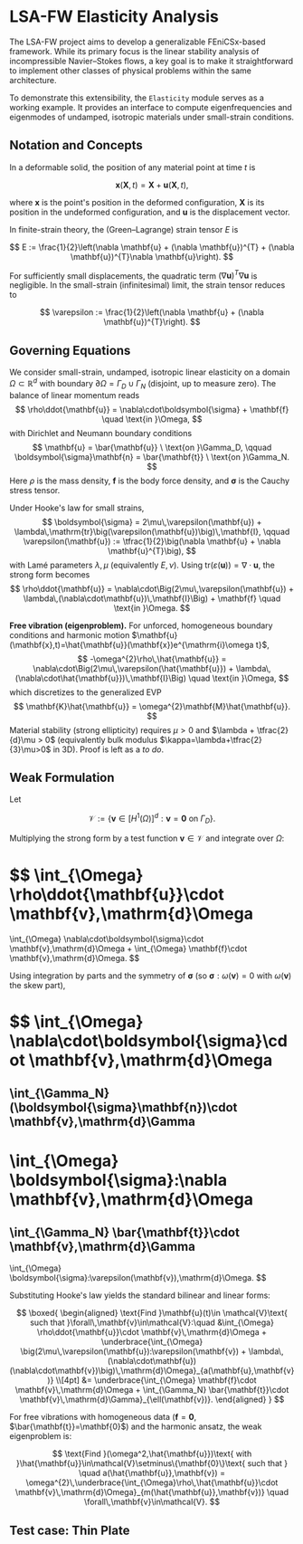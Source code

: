 # LSA-FW Elasticity Analysis

The LSA-FW project aims to develop a generalizable FEniCSx-based framework.
While its primary focus is the linear stability analysis of incompressible Navier–Stokes flows, a key goal is to make it straightforward to implement other classes of physical problems within the same architecture.

To demonstrate this extensibility, the `Elasticity` module serves as a working example.
It provides an interface to compute eigenfrequencies and eigenmodes of undamped, isotropic materials under small-strain conditions.

## Notation and Concepts

In a deformable solid, the position of any material point at time $t$ is

$$
\mathbf{x}(\mathbf{X}, t) = \mathbf{X} + \mathbf{u}(\mathbf{X}, t),
$$

where $\mathbf{x}$ is the point's position in the deformed configuration, $\mathbf{X}$ is its position in the undeformed configuration, and $\mathbf{u}$ is the displacement vector.

In finite-strain theory, the (Green–Lagrange) strain tensor $E$ is

$$
E := \frac{1}{2}\left(\nabla \mathbf{u} + (\nabla \mathbf{u})^{T} + (\nabla \mathbf{u})^{T}\nabla \mathbf{u}\right).
$$

For sufficiently small displacements, the quadratic term $(\nabla \mathbf{u})^{T}\nabla \mathbf{u}$ is negligible. In the small-strain (infinitesimal) limit, the strain tensor reduces to

$$
\varepsilon := \frac{1}{2}\left(\nabla \mathbf{u} + (\nabla \mathbf{u})^{T}\right).
$$

## Governing Equations

We consider small-strain, undamped, isotropic linear elasticity on a domain $\Omega \subset \mathbb{R}^d$ with boundary $\partial\Omega = \Gamma_D \cup \Gamma_N$ (disjoint, up to measure zero). The balance of linear momentum reads
$$
\rho\ddot{\mathbf{u}} = \nabla\cdot\boldsymbol{\sigma} + \mathbf{f} \quad \text{in }\Omega,
$$
with Dirichlet and Neumann boundary conditions
$$
\mathbf{u} = \bar{\mathbf{u}} \ \text{on }\Gamma_D, 
\qquad 
\boldsymbol{\sigma}\mathbf{n} = \bar{\mathbf{t}} \ \text{on }\Gamma_N.
$$
Here $\rho$ is the mass density, $\mathbf{f}$ is the body force density, and $\boldsymbol{\sigma}$ is the Cauchy stress tensor.

Under Hooke's law for small strains,
$$
\boldsymbol{\sigma} = 2\mu\,\varepsilon(\mathbf{u}) + \lambda\,\mathrm{tr}\big(\varepsilon(\mathbf{u})\big)\,\mathbf{I},
\qquad 
\varepsilon(\mathbf{u}) := \tfrac{1}{2}\big(\nabla \mathbf{u} + \nabla \mathbf{u}^{T}\big),
$$
with Lamé parameters $\lambda,\mu$ (equivalently $E,\nu$). Using $\mathrm{tr}(\varepsilon(\mathbf{u})) = \nabla\cdot\mathbf{u}$, the strong form becomes
$$
\rho\ddot{\mathbf{u}} = \nabla\cdot\Big(2\mu\,\varepsilon(\mathbf{u}) + \lambda\,(\nabla\cdot\mathbf{u})\,\mathbf{I}\Big) + \mathbf{f} \quad \text{in }\Omega.
$$

**Free vibration (eigenproblem).** For unforced, homogeneous boundary conditions and harmonic motion $\mathbf{u}(\mathbf{x},t)=\hat{\mathbf{u}}(\mathbf{x})e^{\mathrm{i}\omega t}$,
$$
-\omega^{2}\rho\,\hat{\mathbf{u}} = \nabla\cdot\Big(2\mu\,\varepsilon(\hat{\mathbf{u}}) + \lambda\,(\nabla\cdot\hat{\mathbf{u}})\,\mathbf{I}\Big) \quad \text{in }\Omega,
$$
which discretizes to the generalized EVP
$$
\mathbf{K}\hat{\mathbf{u}} = \omega^{2}\mathbf{M}\hat{\mathbf{u}}.
$$
Material stability (strong ellipticity) requires $\mu>0$ and $\lambda + \tfrac{2}{d}\mu > 0$ (equivalently bulk modulus $\kappa=\lambda+\tfrac{2}{3}\mu>0$ in 3D).
Proof is left as a *to do*.

## Weak Formulation

Let

$$
\mathcal{V} := \big\{\mathbf{v}\in[H^1(\Omega)]^d : \mathbf{v}=\mathbf{0} \ \text{on }\Gamma_D\big\}.
$$

Multiplying the strong form by a test function $\mathbf{v}\in\mathcal{V}$ and integrate over $\Omega$:

$$
\int_{\Omega} \rho\ddot{\mathbf{u}}\cdot \mathbf{v}\,\mathrm{d}\Omega
=
\int_{\Omega} \nabla\cdot\boldsymbol{\sigma}\cdot \mathbf{v}\,\mathrm{d}\Omega
+
\int_{\Omega} \mathbf{f}\cdot \mathbf{v}\,\mathrm{d}\Omega.
$$

Using integration by parts and the symmetry of $\boldsymbol{\sigma}$ (so $\boldsymbol{\sigma}:\omega(\mathbf{v})=0$ with $\omega(\mathbf{v})$ the skew part),

$$
\int_{\Omega} \nabla\cdot\boldsymbol{\sigma}\cdot \mathbf{v}\,\mathrm{d}\Omega
=
\int_{\Gamma_N} (\boldsymbol{\sigma}\mathbf{n})\cdot \mathbf{v}\,\mathrm{d}\Gamma
-
\int_{\Omega} \boldsymbol{\sigma}:\nabla \mathbf{v}\,\mathrm{d}\Omega
=
\int_{\Gamma_N} \bar{\mathbf{t}}\cdot \mathbf{v}\,\mathrm{d}\Gamma
-
\int_{\Omega} \boldsymbol{\sigma}:\varepsilon(\mathbf{v})\,\mathrm{d}\Omega.
$$

Substituting Hooke's law yields the standard bilinear and linear forms:

$$
\boxed{
\begin{aligned}
\text{Find }\mathbf{u}(t)\in \mathcal{V}\text{ such that }\forall\,\mathbf{v}\in\mathcal{V}:\quad
&\int_{\Omega} \rho\ddot{\mathbf{u}}\cdot \mathbf{v}\,\mathrm{d}\Omega
+
\underbrace{\int_{\Omega} \big(2\mu\,\varepsilon(\mathbf{u}):\varepsilon(\mathbf{v}) + \lambda\,(\nabla\cdot\mathbf{u})(\nabla\cdot\mathbf{v})\big)\,\mathrm{d}\Omega}_{a(\mathbf{u},\mathbf{v})}
\\[4pt]
&=
\underbrace{\int_{\Omega} \mathbf{f}\cdot \mathbf{v}\,\mathrm{d}\Omega + \int_{\Gamma_N} \bar{\mathbf{t}}\cdot \mathbf{v}\,\mathrm{d}\Gamma}_{\ell(\mathbf{v})}.
\end{aligned}
}
$$

For free vibrations with homogeneous data ($\mathbf{f}=\mathbf{0}$, $\bar{\mathbf{t}}=\mathbf{0}$) and the harmonic ansatz, the weak eigenproblem is:

$$
\text{Find }(\omega^2,\hat{\mathbf{u}})\text{ with }\hat{\mathbf{u}}\in\mathcal{V}\setminus\{\mathbf{0}\}\text{ such that }
\quad
a(\hat{\mathbf{u}},\mathbf{v}) = \omega^{2}\,\underbrace{\int_{\Omega}\rho\,\hat{\mathbf{u}}\cdot \mathbf{v}\,\mathrm{d}\Omega}_{m(\hat{\mathbf{u}},\mathbf{v})}
\quad \forall\,\mathbf{v}\in\mathcal{V}.
$$

## Test case: Thin Plate

